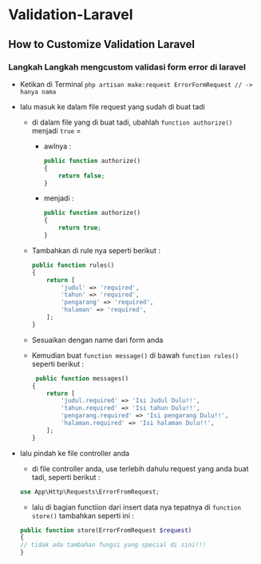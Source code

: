 # Validation-Laravel
## How to Customize Validation Laravel 

### Langkah Langkah mengcustom validasi form error di laravel
- Ketikan di Terminal `php artisan make:request ErrorFormRequest // -> hanya nama`

- lalu masuk ke dalam file request yang sudah di buat tadi
    - di dalam file yang di buat tadi, ubahlah `function authorize()` menjadi `true` = 
        - awlnya :
            ```php
            public function authorize()
            {
                return false;
            }
            ```
        - menjadi : 
            ```php
            public function authorize()
            {
                return true;
            }
            ```
    - Tambahkan di rule nya seperti berikut : 
    
        ```php
        public function rules()
        {
            return [
                'judul' => 'required',
                'tahun' => 'required', 
                'pengarang' => 'required',
                'halaman' => 'required',
            ];       
        }
        ```
    - Sesuaikan dengan name dari form anda

    - Kemudian buat `function message()` di bawah `function rules()` seperti berikut : 
        ```php
         public function messages()
        {
            return [
                'judul.required' => 'Isi Judul Dulu!!',
                'tahun.required' => 'Isi tahun Dulu!!',
                'pengarang.required' => 'Isi pengarang Dulu!!',
                'halaman.required' => 'Isi halaman Dulu!!',
            ];
        }
        ```
- lalu pindah ke file controller anda 
    - di file controller anda, use terlebih dahulu request yang anda buat tadi, seperti berikut : 
    ```php
    use App\Http\Requests\ErrorFromRequest;
    ```

    - lalu di bagian functiion dari insert data nya tepatnya di `function store()` tambahkan seperti ini : 
    ```php
    public function store(ErrorFromRequest $request)
    {
    // tidak ada tambahan fungsi yang special di sini!!!
    }
    ```

